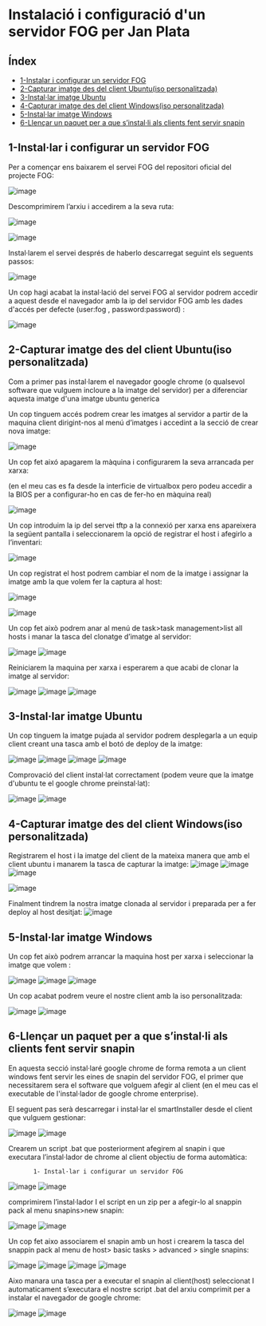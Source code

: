 # Instalació i configuració d'un servidor FOG per Jan Plata

## Índex 

  - [1-Instalar i configurar un servidor FOG](#1-installar-i-configurar-un-servidor-fog)
  - [2-Capturar imatge des del client Ubuntu(iso personalitzada)](#2-capturar-imatge-des-del-client-ubuntuiso-personalitzada)
  - [3-Instal·lar imatge Ubuntu](#3-installar-imatge-ubuntu)
  - [4-Capturar imatge des del client Windows(iso personalitzada)](#4-capturar-imatge-des-del-client-windowsiso-personalitzada)
  - [5-Instal·lar imatge Windows](#5-installar-imatge-windows)
  - [6-Llençar un paquet per a que s’instal·li als clients fent servir snapin](6-llençar-un-paquet-per-a-que-sinstalli-als-clients-fent-servir-snapin)
 
    
## 1-Instal·lar i configurar un servidor FOG

Per a començar ens baixarem el servei FOG del repositori oficial del projecte FOG:

![image](https://github.com/GitJanPlata/Instalacio_FOG/assets/96839905/11512a72-2ae3-473f-b488-ee7cf7075882)

Descomprimirem l’arxiu i accedirem a la seva ruta:

![image](https://github.com/GitJanPlata/Instalacio_FOG/assets/96839905/387f31a8-f22c-4d07-abcb-865af2b3a844)

![image](https://github.com/GitJanPlata/Instalacio_FOG/assets/96839905/a066fd3a-5c89-4681-8c25-0e752ec20c3c)

Instal·larem el servei després de haberlo descarregat seguint els seguents passos:

![image](https://github.com/GitJanPlata/Instalacio_FOG/assets/96839905/d73a8e23-8b7c-43fe-9eb5-cc4f1f0c7915)

Un cop hagi acabat la instal·lació del servei FOG al servidor podrem accedir a aquest desde el navegador amb la ip del servidor FOG amb les dades d'accés per defecte (user:fog , password:password) : 

![image](https://github.com/GitJanPlata/Instalacio_FOG/assets/96839905/1eb028f9-5752-4cb6-b396-369df958442b)

## 2-Capturar imatge des del client Ubuntu(iso personalitzada)
Com a primer pas instal·larem el navegador google chrome (o qualsevol software que vulguem incloure a la imatge del servidor) per a diferenciar aquesta imatge d'una imatge ubuntu generica

Un cop tinguem accés podrem crear les imatges al servidor a partir de la maquina client dirigint-nos al menú d’imatges i accedint a la secció de crear nova imatge:

![image](https://github.com/GitJanPlata/Instalacio_FOG/assets/96839905/8b5d1320-4743-4336-89b1-bfab69136342)

Un cop fet aixó apagarem la màquina i configurarem la seva arrancada per xarxa:

(en el meu cas es fa desde la interficie de virtualbox pero podeu accedir a la BIOS per a configurar-ho en cas de fer-ho en màquina real)

![image](https://github.com/GitJanPlata/Instalacio_FOG/assets/96839905/0636d1bb-8c3f-4357-9399-760e44999a0e)

Un cop introduim la ip del servei tftp a la connexió per xarxa ens apareixera la següent pantalla i seleccionarem la opció de registrar el host i afegirlo a l’inventari:

![image](https://github.com/GitJanPlata/Instalacio_FOG/assets/96839905/92e320c4-8b0f-4601-80df-68079c6d246f)

Un cop registrat el host podrem cambiar el nom de la imatge i assignar la imatge amb la que volem fer la captura al host:

![image](https://github.com/GitJanPlata/Instalacio_FOG/assets/96839905/c671f049-c962-4d6d-8af7-98f5c55f3824)

![image](https://github.com/GitJanPlata/Instalacio_FOG/assets/96839905/5970b059-300d-4341-ad10-446112e71df6)

Un cop fet això podrem anar al menú de task>task management>list all hosts i manar la tasca del clonatge d’imatge al servidor:

![image](https://github.com/GitJanPlata/Instalacio_FOG/assets/96839905/351f7048-0097-4cdd-826e-530b5d324565)
![image](https://github.com/GitJanPlata/Instalacio_FOG/assets/96839905/848e2908-1d93-4333-ba35-394aecc7a583)

Reiniciarem la maquina per xarxa i esperarem a que acabi de clonar la imatge al servidor:

![image](https://github.com/GitJanPlata/Instalacio_FOG/assets/96839905/05867c0e-4a9b-4c8f-92d6-03f42eaa69af)
![image](https://github.com/GitJanPlata/Instalacio_FOG/assets/96839905/14ba9684-6c3a-4533-8929-b499e742a13c)
![image](https://github.com/GitJanPlata/Instalacio_FOG/assets/96839905/bc49e894-5b25-4867-b588-fd6a04d2ddf4)

## 3-Instal·lar imatge Ubuntu

Un cop tinguem la imatge pujada al servidor podrem desplegarla a un equip client creant una tasca amb el botó de deploy de la imatge:

![image](https://github.com/GitJanPlata/Instalacio_FOG/assets/96839905/c321db14-85ca-4b5e-a124-82ffdeb7c2bb)
![image](https://github.com/GitJanPlata/Instalacio_FOG/assets/96839905/3cddddbf-8a65-44ae-b83a-557834794593)
![image](https://github.com/GitJanPlata/Instalacio_FOG/assets/96839905/76ac56f1-6c4f-4543-bcda-59298e279b19)
![image](https://github.com/GitJanPlata/Instalacio_FOG/assets/96839905/69bfe3f1-89d8-45bd-a520-a6dbe7ae3fe8)

Comprovació del client instal·lat correctament (podem veure que la imatge d'ubuntu te el google chrome preinstal·lat):

![image](https://github.com/GitJanPlata/Instalacio_FOG/assets/96839905/d990c56d-19c6-4b41-9056-c455b3571c14)
![image](https://github.com/GitJanPlata/Instalacio_FOG/assets/96839905/768c8cdc-5c70-4eef-8681-0cb263e63c7c)

## 4-Capturar imatge des del client Windows(iso personalitzada)

Registrarem el host i la imatge del client de la mateixa manera que amb el client ubuntu i manarem la tasca de capturar la imatge:
![image](https://github.com/GitJanPlata/Instalacio_FOG/assets/96839905/b2a2dab4-c4c8-49bc-84be-72a4586838b7)
![image](https://github.com/GitJanPlata/Instalacio_FOG/assets/96839905/fefef41d-ec1a-47db-b378-236a6460c1a8)
![image](https://github.com/GitJanPlata/Instalacio_FOG/assets/96839905/5273ddcc-bfed-4c8e-a341-349a13f2403b)

![image](https://github.com/GitJanPlata/Instalacio_FOG/assets/96839905/4a9676a7-0aa7-483c-9c12-d72fa1d94d9c)

Finalment tindrem la nostra imatge clonada al servidor i preparada per a fer deploy al host desitjat:
![image](https://github.com/GitJanPlata/Instalacio_FOG/assets/96839905/33dba63f-5a59-46d1-8a2f-d850f06bc8fb)

## 5-Instal·lar imatge Windows

Un cop fet això podrem arrancar la maquina host per xarxa i seleccionar la imatge que volem :

![image](https://github.com/GitJanPlata/Instalacio_FOG/assets/96839905/c1592a2d-85e2-41ea-8d2e-6879521ab0f4)
![image](https://github.com/GitJanPlata/Instalacio_FOG/assets/96839905/428b7009-42a8-42b7-95d1-33b436278997)
![image](https://github.com/GitJanPlata/Instalacio_FOG/assets/96839905/8139e6e7-5b99-43d8-bdd9-0e4b3d4147ac)

Un cop acabat podrem veure el nostre client amb la iso personalitzada:

![image](https://github.com/GitJanPlata/Instalacio_FOG/assets/96839905/153cce4b-f1e7-4fc2-9e2d-e50fead6cbca)
![image](https://github.com/GitJanPlata/Instalacio_FOG/assets/96839905/4a92bafe-02ce-4c9c-b539-9cb23af2fc56)

## 6-Llençar un paquet per a que s’instal·li als clients fent servir snapin
En aquesta secció instal·laré google chrome de forma remota a un client windows fent servir les eines de snapin del servidor FOG, el primer que necessitarem sera el software que volguem afegir al client (en el meu cas el executable de l'instal·lador de google chrome enterprise).

El seguent pas serà descarregar i instal·lar el smartInstaller desde el client que vulguem gestionar:

![image](https://github.com/GitJanPlata/Instalacio_FOG/assets/96839905/fc88e995-7d17-4c5a-8967-382b6dd22a93)
![image](https://github.com/GitJanPlata/Instalacio_FOG/assets/96839905/a34aff4f-fead-436e-b866-0c3efd3a97be)

Crearem un script .bat que posteriorment afegirem al snapin i que executara l’instal·lador de chrome al client objectiu de forma automàtica:     
           
           1- Instal·lar i configurar un servidor FOG

![image](https://github.com/GitJanPlata/Instalacio_FOG/assets/96839905/65679d27-7d63-4b32-ab2f-90444f0f67ba)
![image](https://github.com/GitJanPlata/Instalacio_FOG/assets/96839905/0da7b96c-dca5-49ce-9bad-ba3530e6b821)

comprimirem l’instal·lador I el script en un zip per a afegir-lo al snappin pack al menu snapins>new snapin:

![image](https://github.com/GitJanPlata/Instalacio_FOG/assets/96839905/118549cc-6c55-487a-882a-404935a8db93)
![image](https://github.com/GitJanPlata/Instalacio_FOG/assets/96839905/2d7db04d-564d-4aa6-89e6-1a0999739cc8)

Un cop fet aixo associarem el snapin amb un host i crearem la tasca del snappin pack al menu de host> basic tasks > advanced > single snapins:

![image](https://github.com/GitJanPlata/Instalacio_FOG/assets/96839905/053406d0-8955-4c74-9d94-2213e0fe3104)
![image](https://github.com/GitJanPlata/Instalacio_FOG/assets/96839905/ed3daa7b-9435-468c-b07f-d1b6ac2612de)
![image](https://github.com/GitJanPlata/Instalacio_FOG/assets/96839905/93682b05-b3af-4471-aaac-938d62281a80)
![image](https://github.com/GitJanPlata/Instalacio_FOG/assets/96839905/dee495ce-4d00-4d70-a0ca-a2681b31e8fb)

Aixo manara una tasca per a executar el snapin al client(host) seleccionat I automaticament s’executara el nostre script .bat del arxiu comprimit per a instalar el navegador de google chrome:

![image](https://github.com/GitJanPlata/Instalacio_FOG/assets/96839905/d3cff08f-3dfe-4aa4-977b-1aeb2ba60433)
![image](https://github.com/GitJanPlata/Instalacio_FOG/assets/96839905/3b0f25b4-42a0-4aec-9332-4612d0b309cd)


